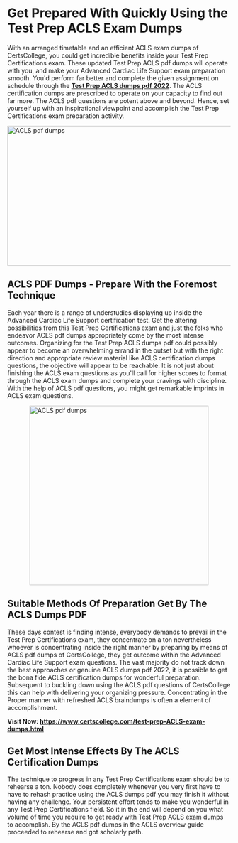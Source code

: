 <h1><strong>Get Prepared With Quickly Using the Test Prep ACLS Exam Dumps&nbsp;</strong></h1>
<p><span style="font-weight: 400;">With an arranged timetable and an efficient  ACLS exam dumps of CertsCollege, you could get incredible benefits inside your Test Prep Certifications exam. These updated Test Prep ACLS pdf dumps will operate with you, and make your Advanced Cardiac Life Support exam preparation smooth. You'd perform far better and complete the given assignment on schedule through the <strong><a href="https://www.certscollege.com/test-prep-ACLS-exam-dumps.html">Test Prep ACLS dumps pdf 2022</a></strong>. The ACLS certification dumps are prescribed to operate on your capacity to find out far more. The  ACLS pdf questions are potent above and beyond. Hence, set yourself up with an inspirational viewpoint and accomplish the Test Prep Certifications exam preparation activity.&nbsp;</span></p>
<p><span style="font-weight: 400;"><img style="display: block; margin-left: auto; margin-right: auto;" src="https://i.ibb.co/CPDK3ps/Yellow-and-Blue-Initiative-Blog-Banner.png" alt="ACLS pdf dumps" width="559" height="315" /></span></p>
<h2><strong>ACLS PDF Dumps - Prepare With the Foremost Technique</strong></h2>
<p><span style="font-weight: 400;">Each year there is a range of understudies displaying up inside the Advanced Cardiac Life Support certification test. Get the altering possibilities from this Test Prep Certifications exam and just the folks who endeavor ACLS pdf dumps appropriately come by the most intense outcomes. Organizing for the Test Prep ACLS dumps pdf could possibly appear to become an overwhelming errand in the outset but with the right direction and appropriate review material like ACLS certification dumps questions, the objective will appear to be reachable. It is not just about finishing the ACLS exam questions as you'll call for higher scores to format through the ACLS exam dumps and complete your cravings with discipline. With the help of ACLS pdf questions, you might get remarkable imprints in ACLS exam questions.</span></p>
<p><span style="font-weight: 400;"><a href="https://tinyurl.com/y49vthdh"><img style="display: block; margin-left: auto; margin-right: auto;" src="https://i.ibb.co/9tMrhdY/Teacher-Appreciation-Invitation.png" alt="ACLS pdf dumps " width="404" height="404" /></a></span></p>
<h2><strong>Suitable Methods Of Preparation Get By The ACLS Dumps PDF</strong></h2>
<p><span style="font-weight: 400;">These days contest is finding intense, everybody demands to prevail in the Test Prep Certifications exam, they concentrate on a ton nevertheless whoever is concentrating inside the right manner by preparing by means of ACLS pdf dumps of CertsCollege, they get outcome within the Advanced Cardiac Life Support exam questions. The vast majority do not track down the best approaches or genuine ACLS dumps pdf 2022, it is possible to get the bona fide ACLS certification dumps for wonderful preparation. Subsequent to buckling down using the  ACLS pdf questions of CertsCollege this can help with delivering your organizing pressure. Concentrating in the Proper manner with refreshed ACLS braindumps is often a element of accomplishment.</span></p>
<p><span style="font-weight: 400;"><strong>Visit Now: <a href="https://www.certscollege.com/test-prep-ACLS-exam-dumps.html">https://www.certscollege.com/test-prep-ACLS-exam-dumps.html</a></strong></span></p>
<h2><strong>Get Most Intense Effects By The ACLS Certification Dumps</strong></h2>
<p><span style="font-weight: 400;">The technique to progress in any Test Prep Certifications exam should be to rehearse a ton. Nobody does completely whenever you very first have to have to rehash practice using the ACLS dumps pdf you may finish it without having any challenge. Your persistent effort tends to make you wonderful in any Test Prep Certifications field. So it in the end will depend on you what volume of time you require to get ready with Test Prep ACLS exam dumps to accomplish. By the ACLS pdf dumps in the ACLS overview guide proceeded to rehearse and got scholarly path.</span></p>
